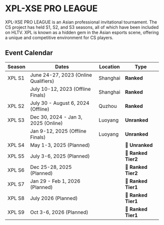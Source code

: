 # XPL-XSE PRO LEAGUE

XPL-XSE PRO LEAGUE is an Asian professional invitational tournament. The CS project has held S1, S2, and S3 seasons, all of which have been included on HLTV. XPL is known as a hidden gem in the Asian esports scene, offering a unique and competitive environment for CS players.

## Event Calendar

| Season  | Dates                                | Location  | Type          |
|---------|--------------------------------------|-----------|---------------|
| XPL S1  | June 24-27, 2023 (Online Qualifiers) | Shanghai  | **Ranked**    |
|         | July 10-12, 2023 (Offline Finals)    | Shanghai  | **Ranked**    |
| XPL S2  | July 30 - August 6, 2024 (Offline)   | Quzhou    | **Ranked**    |
| XPL S3  | Dec 30, 2024 - Jan 3, 2025 (Online)  | Luoyang   | **Unranked**  |
|         | Jan 9-12, 2025 (Offline Finals)      | Luoyang   | **Unranked**  |
| XPL S4  | May 1-3, 2025 (Planned)              |           | **🔴 Unranked**|
| XPL S5  | July 3-6, 2025 (Planned)             |           | **🔴 Ranked Tier2** |
| XPL S6  | Dec 25-28, 2025 (Planned)            |           | **🔴 Ranked Tier2** |
| XPL S7  | Jan 29 - Feb 1, 2026 (Planned)       |           | **🔴 Ranked Tier1** |
| XPL S8  | July 2026 (Planned)                  |           | **🔴 Ranked Tier1** |
| XPL S9  | Oct 3-6, 2026 (Planned)              |           | **🔴 Ranked Tier1** |
